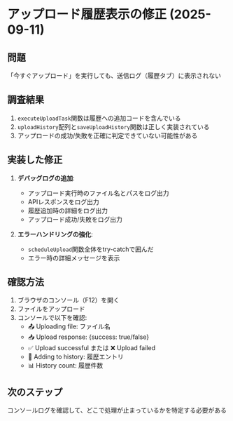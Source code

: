 # アップロード履歴表示の修正 (2025-09-11)

## 問題
「今すぐアップロード」を実行しても、送信ログ（履歴タブ）に表示されない

## 調査結果
1. `executeUploadTask`関数は履歴への追加コードを含んでいる
2. `uploadHistory`配列と`saveUploadHistory`関数は正しく実装されている
3. アップロードの成功/失敗を正確に判定できていない可能性がある

## 実装した修正
1. **デバッグログの追加**:
   - アップロード実行時のファイル名とパスをログ出力
   - APIレスポンスをログ出力
   - 履歴追加時の詳細をログ出力
   - アップロード成功/失敗をログ出力

2. **エラーハンドリングの強化**:
   - `scheduleUpload`関数全体をtry-catchで囲んだ
   - エラー時の詳細メッセージを表示

## 確認方法
1. ブラウザのコンソール（F12）を開く
2. ファイルをアップロード
3. コンソールで以下を確認:
   - 📤 Uploading file: ファイル名
   - 📥 Upload response: {success: true/false}
   - ✅ Upload successful または ❌ Upload failed
   - 📝 Adding to history: 履歴エントリ
   - 📊 History count: 履歴件数

## 次のステップ
コンソールログを確認して、どこで処理が止まっているかを特定する必要がある